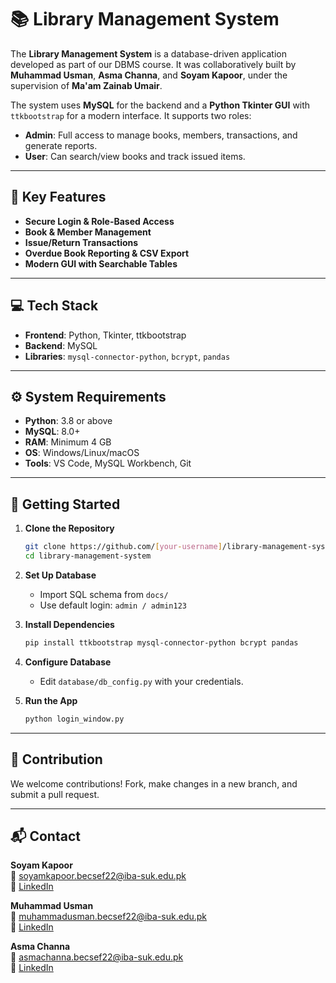 # 📚 Library Management System

The **Library Management System** is a database-driven application developed as part of our DBMS course. It was collaboratively built by **Muhammad Usman**, **Asma Channa**, and **Soyam Kapoor**, under the supervision of **Ma'am Zainab Umair**.

The system uses **MySQL** for the backend and a **Python Tkinter GUI** with `ttkbootstrap` for a modern interface. It supports two roles:

- **Admin**: Full access to manage books, members, transactions, and generate reports.  
- **User**: Can search/view books and track issued items.

---

## 🔑 Key Features

- **Secure Login & Role-Based Access**
- **Book & Member Management**
- **Issue/Return Transactions**
- **Overdue Book Reporting & CSV Export**
- **Modern GUI with Searchable Tables**

---

## 💻 Tech Stack

- **Frontend**: Python, Tkinter, ttkbootstrap  
- **Backend**: MySQL  
- **Libraries**: `mysql-connector-python`, `bcrypt`, `pandas`  

---

## ⚙️ System Requirements

- **Python**: 3.8 or above  
- **MySQL**: 8.0+  
- **RAM**: Minimum 4 GB  
- **OS**: Windows/Linux/macOS  
- **Tools**: VS Code, MySQL Workbench, Git

---

## 🚀 Getting Started

1. **Clone the Repository**  
   ```bash
   git clone https://github.com/[your-username]/library-management-system.git
   cd library-management-system
   ```

2. **Set Up Database**  
   - Import SQL schema from `docs/`
   - Use default login: `admin / admin123`

3. **Install Dependencies**  
   ```bash
   pip install ttkbootstrap mysql-connector-python bcrypt pandas
   ```

4. **Configure Database**  
   - Edit `database/db_config.py` with your credentials.

5. **Run the App**  
   ```bash
   python login_window.py
   ```

---

## 🤝 Contribution

We welcome contributions! Fork, make changes in a new branch, and submit a pull request.

---

## 📬 Contact

**Soyam Kapoor**  
📧 soyamkapoor.becsef22@iba-suk.edu.pk  
🔗 [LinkedIn](https://www.linkedin.com/in/soyamkapoor/)

**Muhammad Usman**  
📧 muhammadusman.becsef22@iba-suk.edu.pk  
🔗 [LinkedIn](https://www.linkedin.com/in/muhammad-usman-018535253)

**Asma Channa**  
📧 asmachanna.becsef22@iba-suk.edu.pk  
🔗 [LinkedIn](https://www.linkedin.com/in/iasmachanna/)
